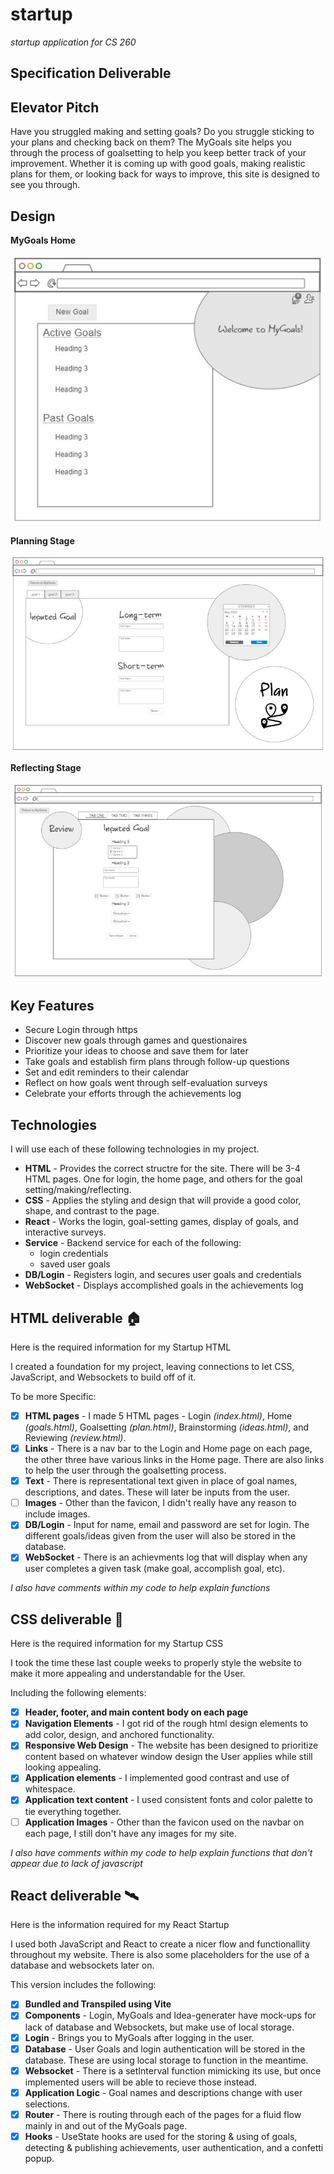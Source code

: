 # startup
*startup application for CS 260*

## Specification Deliverable

## Elevator Pitch
Have you struggled making and setting goals? Do you struggle sticking to your plans and checking back on them? The MyGoals site helps you through the process of goalsetting to help you keep better track of your improvement. Whether it is coming up with good goals, making realistic plans for them, or looking back for ways to improve, this site is designed to see you through.

## Design
**MyGoals Home**

![Mock Home](pitchPics/home.JPG)

**Planning Stage**

![Mock Plan](pitchPics/plan.JPG)

**Reflecting Stage**

![Mock Review](pitchPics/review.JPG)

## Key Features
- Secure Login through https
- Discover new goals through games and questionaires
- Prioritize your ideas to choose and save them for later
- Take goals and establish firm plans through follow-up questions
- Set and edit reminders to their calendar
- Reflect on how goals went through self-evaluation surveys
- Celebrate your efforts through the achievements log

## Technologies
I will use each of these following technologies in my project.
- **HTML** - Provides the correct structre for the site. There will be 3-4 HTML pages. One for login, the home page, and others for the goal setting/making/reflecting.
- **CSS** - Applies the styling and design that will provide a good color, shape, and contrast to the page.
- **React** - Works the login, goal-setting games, display of goals, and interactive surveys.
- **Service** - Backend service for each of the following:
    - login credentials
    - saved user goals
- **DB/Login** - Registers login, and secures user goals and credentials
- **WebSocket** - Displays accomplished goals in the achievements log 

## HTML deliverable 🏠
Here is the required information for my Startup HTML

I created a foundation for my project, leaving connections to let CSS, JavaScript, and Websockets to build off of it.

To be more Specific:

- [x] **HTML pages** - I made 5 HTML pages - Login *(index.html)*, Home *(goals.html)*, Goalsetting *(plan.html)*, Brainstorming *(ideas.html)*, and Reviewing *(review.html)*.
- [x] **Links** - There is a nav bar to the Login and Home page on each page, the other three have various links in the Home page. There are also links to help the user through the goalsetting process.
- [x] **Text** - There is representational text given in place of goal names, descriptions, and dates. These will later be inputs from the user.
- [ ] **Images** - Other than the favicon, I didn't really have any reason to include images.
- [x] **DB/Login** - Input for name, email and password are set for login. The different goals/ideas given from the user will also be stored in the database.
- [x] **WebSocket** - There is an achievments log that will display when any user completes a given task (make goal, accomplish goal, etc).

*I also have comments within my code to help explain functions*

## CSS deliverable 🎨
Here is the required information for my Startup CSS

I took the time these last couple weeks to properly style the website to make it more appealing and understandable for the User.

Including the following elements:

- [x] **Header, footer, and main content body on each page**
- [x] **Navigation Elements** - I got rid of the rough html design elements to add color, design, and anchored functionality.
- [x] **Responsive Web Design** - The website has been designed to prioritize content based on whatever window design the User applies while still looking appealing.
- [x] **Application elements** - I implemented good contrast and use of whitespace.
- [x] **Application text content** - I used consistent fonts and color palette to tie everything together.
- [ ] **Application Images** - Other than the favicon used on the navbar on each page, I still don't have any images for my site.

*I also have comments within my code to help explain functions that don't appear due to lack of javascript*

## React deliverable 🛰️
Here is the information required for my React Startup

I used both JavaScript and React to create a nicer flow and functionallity throughout my website. There is also some placeholders for the use of a database and websockets later on.

This version includes the following:

- [x] **Bundled and Transpiled using Vite**
- [x] **Components** - Login, MyGoals and Idea-generater have mock-ups for lack of database and Websockets, but make use of local storage. 
- [x] **Login** - Brings you to MyGoals after logging in the user.
- [x] **Database** - User Goals and login authentication will be stored in the database. These are using local storage to function in the meantime.
- [x] **Websocket** - There is a setInterval function mimicking its use, but once implemented users will be able to recieve those instead.
- [x] **Application Logic** - Goal names and descriptions change with user selections. 
- [x] **Router** - There is routing through each of the pages for a fluid flow mainly in and out of the MyGoals page.
- [x] **Hooks** - UseState hooks are used for the storing & using of goals, detecting & publishing achievements, user authentication, and a confetti popup.
